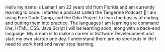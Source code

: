 Hello my name is Lamar I am 22 years old from Florida and am currently learning to code.
I started a podcast called the Tangerine Podcast 🍊
I am using Free Code Camp, and the Odin Project to learn the basics of coding and putting them into practice. 
The languages I am learning are command line, HTML, CSS. Java Script i will be learning soon, along with a back-end language.
My dream is to make a career in Software Develeopment and start my own startup one day. 
I understand there are no shortcuts in life I need to work hard and never stop learning. 
